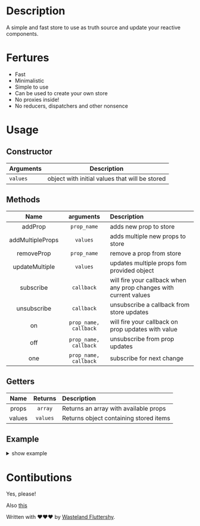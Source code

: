 Description
===
A simple and fast store to use as truth source and update your reactive components.

Fertures
===
* Fast
* Minimalistic
* Simple to use
* Can be used to create your own store
* No proxies inside!
* No reducers, dispatchers and other nonsence

Usage
===

## Constructor
| Arguments | Description |
| --------- | ----------- |
| `values`  | object with initial values that will be stored |

## Methods
| Name | arguments | Description |
| :--: | :-------: | :---------- |
| addProp | `prop_name` | adds new prop to store |
| addMultipleProps | `values` | adds multiple new props to store |
| removeProp | `prop_name` | remove a prop from store |
| updateMultiple | `values` | updates multiple props fom provided object |
| subscribe | `callback` | will fire your callback when any prop changes with current values |
| unsubscribe | `callback` | unsubscribe a callback from store updates |
| on | `prop_name, callback` | will fire your callback on prop updates with value |
| off | `prop_name, callback` | unsubscribe from prop updates |
| one | `prop_name, callback` | subscribe for next change |

## Getters
| Name | Returns | Description |
| :--: | :-----: | :---------- |
| props | `array` | Returns an array with available props |
| values | `values` | Returns object containing stored items |

## Example
<details>
<summary>show example</summary>

```js
const Store = require('./dist/index').default

// Create initial state
initialValues = {
    userName: 'Yosi',
    age: 32
}

// Create your store
const myStore = new Store(initialValues)

// See what props you have in store
console.log(myStore.props)
// ["userName", "age"]

// Get all values
console.log(myStore.values)

// Create a subscriber to handle all store events
function subscriber(newState){
    console.log(newState)
}

// Supscribe to all store events
myStore.subscribe(subscriber)
// will call subscriber with curent values

// Unsubscribe
myStore.unsubscribe(subscriber)

// Subscribe for a specific prop update
function onAgeChange(age){
    console.log(`user age changed to: ${age}`)
}
// Subscribe for prop updates
myStore.on('age', onAgeChange)

// Unsubscribe from prop updates
myStore.off('age', onAgeChange)

// Subscribe for one next update
// Will fire only once when the prop changes
myStore.one('age', onAgeChange)

// Get store values
let { userName, age } = myStore

// Set a value
myStore.age = 23

// Set multiple values
myStore.updateMultiple({
    age:24,
    userName: 'Elizabeth'
})
```
</details>

Contibutions
===
Yes, please!

Also [this](https://git-scm.com/book/en/v2/GitHub-Contributing-to-a-Project)

Written with ❤❤❤ by [Wasteland Fluttershy](https://github.com/ingvardm).